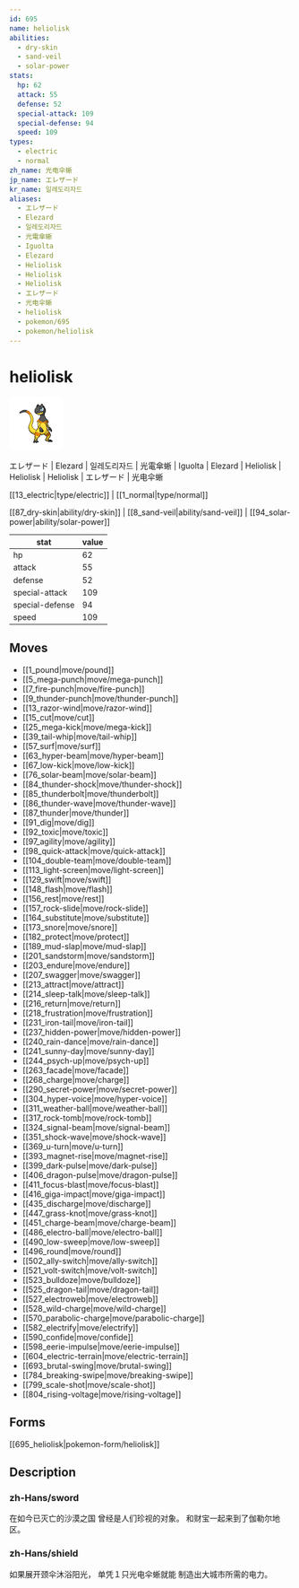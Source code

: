 ```yaml
---
id: 695
name: heliolisk
abilities:
  - dry-skin
  - sand-veil
  - solar-power
stats:
  hp: 62
  attack: 55
  defense: 52
  special-attack: 109
  special-defense: 94
  speed: 109
types:
  - electric
  - normal
zh_name: 光电伞蜥
jp_name: エレザード
kr_name: 일레도리자드
aliases:
  - エレザード
  - Elezard
  - 일레도리자드
  - 光電傘蜥
  - Iguolta
  - Elezard
  - Heliolisk
  - Heliolisk
  - Heliolisk
  - エレザード
  - 光电伞蜥
  - heliolisk
  - pokemon/695
  - pokemon/heliolisk
---
```

# heliolisk

![](https://raw.githubusercontent.com/PokeAPI/sprites/master/sprites/pokemon/695.png)

エレザード | Elezard | 일레도리자드 | 光電傘蜥 | Iguolta | Elezard | Heliolisk | Heliolisk | Heliolisk | エレザード | 光电伞蜥

[[13_electric|type/electric]] | [[1_normal|type/normal]]

[[87_dry-skin|ability/dry-skin]] | [[8_sand-veil|ability/sand-veil]] | [[94_solar-power|ability/solar-power]]

|stat|value|
|---|---|
|hp|62|
|attack|55|
|defense|52|
|special-attack|109|
|special-defense|94|
|speed|109|


## Moves

- [[1_pound|move/pound]]
- [[5_mega-punch|move/mega-punch]]
- [[7_fire-punch|move/fire-punch]]
- [[9_thunder-punch|move/thunder-punch]]
- [[13_razor-wind|move/razor-wind]]
- [[15_cut|move/cut]]
- [[25_mega-kick|move/mega-kick]]
- [[39_tail-whip|move/tail-whip]]
- [[57_surf|move/surf]]
- [[63_hyper-beam|move/hyper-beam]]
- [[67_low-kick|move/low-kick]]
- [[76_solar-beam|move/solar-beam]]
- [[84_thunder-shock|move/thunder-shock]]
- [[85_thunderbolt|move/thunderbolt]]
- [[86_thunder-wave|move/thunder-wave]]
- [[87_thunder|move/thunder]]
- [[91_dig|move/dig]]
- [[92_toxic|move/toxic]]
- [[97_agility|move/agility]]
- [[98_quick-attack|move/quick-attack]]
- [[104_double-team|move/double-team]]
- [[113_light-screen|move/light-screen]]
- [[129_swift|move/swift]]
- [[148_flash|move/flash]]
- [[156_rest|move/rest]]
- [[157_rock-slide|move/rock-slide]]
- [[164_substitute|move/substitute]]
- [[173_snore|move/snore]]
- [[182_protect|move/protect]]
- [[189_mud-slap|move/mud-slap]]
- [[201_sandstorm|move/sandstorm]]
- [[203_endure|move/endure]]
- [[207_swagger|move/swagger]]
- [[213_attract|move/attract]]
- [[214_sleep-talk|move/sleep-talk]]
- [[216_return|move/return]]
- [[218_frustration|move/frustration]]
- [[231_iron-tail|move/iron-tail]]
- [[237_hidden-power|move/hidden-power]]
- [[240_rain-dance|move/rain-dance]]
- [[241_sunny-day|move/sunny-day]]
- [[244_psych-up|move/psych-up]]
- [[263_facade|move/facade]]
- [[268_charge|move/charge]]
- [[290_secret-power|move/secret-power]]
- [[304_hyper-voice|move/hyper-voice]]
- [[311_weather-ball|move/weather-ball]]
- [[317_rock-tomb|move/rock-tomb]]
- [[324_signal-beam|move/signal-beam]]
- [[351_shock-wave|move/shock-wave]]
- [[369_u-turn|move/u-turn]]
- [[393_magnet-rise|move/magnet-rise]]
- [[399_dark-pulse|move/dark-pulse]]
- [[406_dragon-pulse|move/dragon-pulse]]
- [[411_focus-blast|move/focus-blast]]
- [[416_giga-impact|move/giga-impact]]
- [[435_discharge|move/discharge]]
- [[447_grass-knot|move/grass-knot]]
- [[451_charge-beam|move/charge-beam]]
- [[486_electro-ball|move/electro-ball]]
- [[490_low-sweep|move/low-sweep]]
- [[496_round|move/round]]
- [[502_ally-switch|move/ally-switch]]
- [[521_volt-switch|move/volt-switch]]
- [[523_bulldoze|move/bulldoze]]
- [[525_dragon-tail|move/dragon-tail]]
- [[527_electroweb|move/electroweb]]
- [[528_wild-charge|move/wild-charge]]
- [[570_parabolic-charge|move/parabolic-charge]]
- [[582_electrify|move/electrify]]
- [[590_confide|move/confide]]
- [[598_eerie-impulse|move/eerie-impulse]]
- [[604_electric-terrain|move/electric-terrain]]
- [[693_brutal-swing|move/brutal-swing]]
- [[784_breaking-swipe|move/breaking-swipe]]
- [[799_scale-shot|move/scale-shot]]
- [[804_rising-voltage|move/rising-voltage]]

## Forms



[[695_heliolisk|pokemon-form/heliolisk]]

## Description

### zh-Hans/sword

在如今已灭亡的沙漠之国
曾经是人们珍视的对象。
和财宝一起来到了伽勒尔地区。

### zh-Hans/shield

如果展开颈伞沐浴阳光，
单凭１只光电伞蜥就能
制造出大城市所需的电力。

